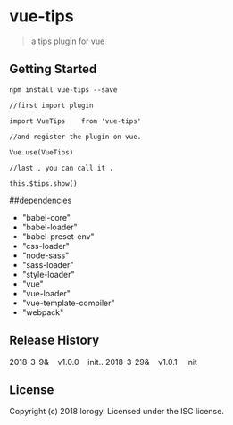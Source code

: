 # vue-tips

> a tips plugin for vue

## Getting Started
`npm install vue-tips --save`

```
//first import plugin

import VueTips    from 'vue-tips'

//and register the plugin on vue.

Vue.use(VueTips)

//last , you can call it .

this.$tips.show()
```

##dependencies

- "babel-core"
- "babel-loader"
- "babel-preset-env"
- "css-loader"
- "node-sass"
- "sass-loader"
- "style-loader"
- "vue"
- "vue-loader"
- "vue-template-compiler"
- "webpack"

## Release History
2018-3-9&&nbsp;&nbsp;&nbsp;&nbsp;v1.0.0&nbsp;&nbsp;&nbsp;&nbsp;init..
2018-3-29&&nbsp;&nbsp;&nbsp;&nbsp;v1.0.1&nbsp;&nbsp;&nbsp;&nbsp;init

## License
Copyright (c) 2018 lorogy. Licensed under the ISC license.